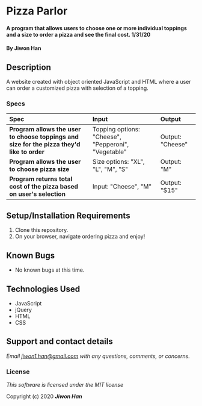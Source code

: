 # Pizza Parlor

#### A program that allows users to choose one or more individual toppings and a size to order a pizza and see the final cost. 1/31/20

#### By **Jiwon Han**

## Description

A website created with object oriented JavaScript and HTML where a user can order a customized pizza with selection of a topping.


### Specs
| Spec | Input | Output |
| :-------------     | :------------- | :------------- |
| **Program allows the user to choose toppings and size for the pizza they'd like to order** | Topping options: "Cheese", "Pepperoni", "Vegetable" | Output: "Cheese" |
| **Program allows the user to choose pizza size**| Size options: "XL", "L", "M", "S" | Output: "M" |
| **Program returns total cost of the pizza based on user's selection**| Input: "Cheese", "M" | Output: "$15" |

## Setup/Installation Requirements

1. Clone this repository.
2. On your browser, navigate ordering pizza and enjoy!

## Known Bugs
* No known bugs at this time.

## Technologies Used
* JavaScript
* jQuery
* HTML
* CSS

## Support and contact details

_Email jiwon1.han@gmail.com with any questions, comments, or concerns._

### License

*This software is licensed under the MIT license*

Copyright (c) 2020 **_Jiwon Han_**
